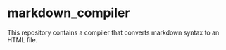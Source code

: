# markdown_compiler
This repository contains a compiler that converts markdown syntax to an HTML file.

